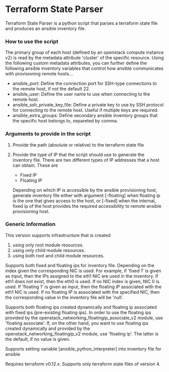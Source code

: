 # Terraform State Parser

Terraform State Parser is a python script that parses a terraform state file and produces an ansible inventory file.


### How to use the script

The primary group of each host (defined by an openstack compute instance v2) is read by the metadata attribute 'cluster' of the specific resource. Using the following custom metadata attributes, you can further define the following ansible inventory variables that control how ansible communicates with provisioning remote hosts...

* ansible_port: Define the connection port for SSH-type connections to the remote host, if not the default 22.
* ansible_user: Define the user name to use when connecting to the remote host.
* ansible_ssh_private_key_file: Define a private key to use by SSH protocol for connecting to the remote host. Useful if multiple keys are required.
* ansible_extra_groups: Define secondary ansible inventory groups that the specific host belongs to, separeted by comma.


### Arguments to provide in the script

1. Provide the path (absolute or relative) to the terraform state file
2. Provide the type of IP that the script should use to generate the inventory file.
	There are two different types of IP addresses that a host can obtain. These are
	* Fixed IP
	* Floating IP
	
	Depending on which IP is accessible by the ansible provisioning host, generate inventory file either with argument [-floating] when floating ip is the one that gives access to the host, or [-fixed] when the internal, fixed ip of the host provides the required accessibility to remote ansible provisioning host.


### Generic Information
This version supports infrastructure that is created 
1. using only root module resources.
2. using only child module resources.
3. using both root and child module resources.

Supports both fixed and floating ips for inventory file. Depending on the index given the corresponding NIC is used.
For example, if 'fixed 1' is given as input, then the IPs assigned to the eth1 NIC are used in the inventory. If eth1 does not exist, then the eth0 is used.
If no NIC index is given, NIC 0 is used. If 'floating 1' is given as input, then the floating IP associated with the eth1 NIC is used. If no floating IP is associated
with the specified NIC, then the corresponding value in the inventory file will be 'null'.

Supports both floating ips created dynamically and floating ip associated with fixed ips (pre-existing floating ips). In order to use the floating ips provided by the 
openstack_networking_floatingip_associate_v2 module, use 'floating <index> associate'. If, on the other hand, you want to use floating ips created dynamically and provided
by the openstack_networking_floatingip_v2 module, use 'floating <index> ip'. The latter is the default, if no value is given.

Supports setting variable [ansible_python_interpreter] into inventory file for ansible

Requires terraform v0.12.x. Supports only terraform state files of version 4.

